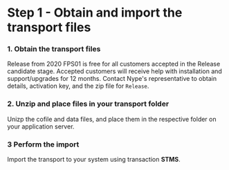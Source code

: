 # Step 1 - Obtain and import the transport files

### 1. Obtain the transport files

Release from 2020 FPS01 is free for all customers accepted in the Release candidate stage. Accepted customers will receive help with installation and support/upgrades for 12 months.
Contact Nype's representative to obtain details, activation key, and the zip file for `Release`.

### 2. Unzip and place files in your transport folder
Unizp the cofile and data files, and place them in the respective folder on your application server.

### 3 Perform the import
 Import the transport to your system using transaction **STMS**.

